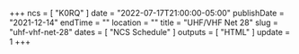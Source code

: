 +++
ncs = [ "K0RQ" ]
date = "2022-07-17T21:00:00-05:00"
publishDate = "2021-12-14"
endTime = ""
location = ""
title = "UHF/VHF Net 28"
slug = "uhf-vhf-net-28"
dates = [ "NCS Schedule" ]
outputs = [ "HTML" ]
update = 1
+++
